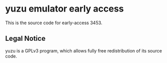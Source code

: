 yuzu emulator early access
=============

This is the source code for early-access 3453.

## Legal Notice

yuzu is a GPLv3 program, which allows fully free redistribution of its source code.